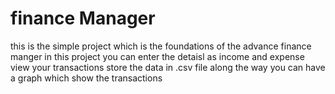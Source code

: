 # finance Manager 
this is the simple project which is the foundations of the advance finance manger 
in this project you can enter the detaisl as income and expense
view your transactions
store the data in .csv file
along the way you can have a graph which show the transactions
